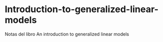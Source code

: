 # Introduction-to-generalized-linear-models
Notas del libro An introduction to generalized linear models
